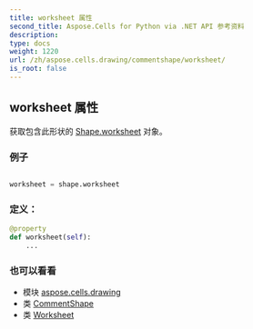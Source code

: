 ```yaml
---
title: worksheet 属性
second_title: Aspose.Cells for Python via .NET API 参考资料
description:
type: docs
weight: 1220
url: /zh/aspose.cells.drawing/commentshape/worksheet/
is_root: false
---
```

## worksheet 属性

获取包含此形状的 [Shape.worksheet](/cells/python-net/zh/aspose.cells.drawing/shape#worksheet) 对象。

### 例子

```python

worksheet = shape.worksheet

```
### 定义：
```python
@property
def worksheet(self):
    ...
```

### 也可以看看
* 模块 [aspose.cells.drawing](../../)
* 类 [CommentShape](/cells/python-net/zh/aspose.cells.drawing/commentshape)
* 类 [Worksheet](/cells/python-net/zh/aspose.cells/worksheet)

